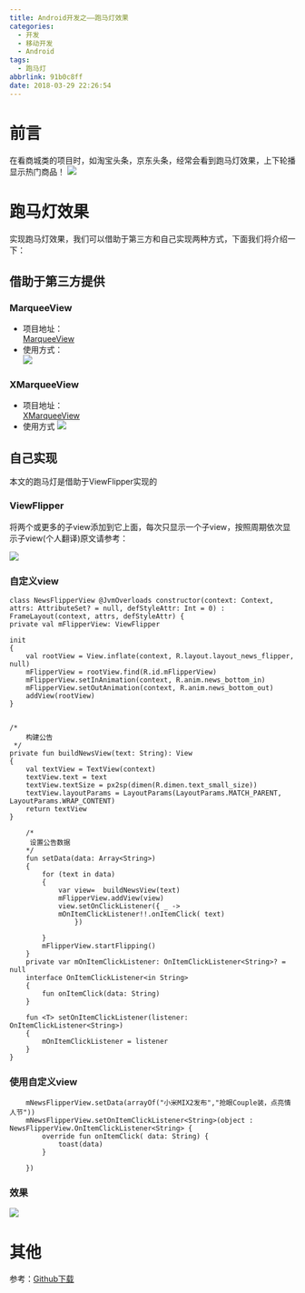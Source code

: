 ```yaml
---
title: Android开发之——跑马灯效果
categories:
  - 开发
  - 移动开发
  - Android
tags:
  - 跑马灯
abbrlink: 91b0c8ff
date: 2018-03-29 22:26:54
---
```

# 前言 
在看商城类的项目时，如淘宝头条，京东头条，经常会看到跑马灯效果，上下轮播显示热门商品！ 
![][1]  
<!--more--> 

# 跑马灯效果 
实现跑马灯效果，我们可以借助于第三方和自己实现两种方式，下面我们将介绍一下：  
## 借助于第三方提供 
### MarqueeView

- 项目地址：   
		[MarqueeView][2]
- 使用方式：   
	![][3]  
### XMarqueeView

- 项目地址：  
	[XMarqueeView][4]
- 使用方式 
	![][5]  

## 自己实现  
本文的跑马灯是借助于ViewFlipper实现的
### ViewFlipper
将两个或更多的子view添加到它上面，每次只显示一个子view，按照周期依次显示子view(个人翻译)原文请参考： 

![][6]  

### 自定义view
	class NewsFlipperView @JvmOverloads constructor(context: Context, attrs: AttributeSet? = null, defStyleAttr: Int = 0) : FrameLayout(context, attrs, defStyleAttr) {
    private val mFlipperView: ViewFlipper

    init 
	{
        val rootView = View.inflate(context, R.layout.layout_news_flipper, null)
        mFlipperView = rootView.find(R.id.mFlipperView)
        mFlipperView.setInAnimation(context, R.anim.news_bottom_in)
        mFlipperView.setOutAnimation(context, R.anim.news_bottom_out)
        addView(rootView)
    }


    /*
        构建公告
     */
    private fun buildNewsView(text: String): View 
	{
        val textView = TextView(context)
        textView.text = text
        textView.textSize = px2sp(dimen(R.dimen.text_small_size))
        textView.layoutParams = LayoutParams(LayoutParams.MATCH_PARENT, LayoutParams.WRAP_CONTENT)
        return textView
    }

    	/*
       	 设置公告数据
     	*/
    	fun setData(data: Array<String>) 
		{
        	for (text in data) 
			{
          		var view=  buildNewsView(text)
            	mFlipperView.addView(view)
           		view.setOnClickListener({ _ ->
               	mOnItemClickListener!!.onItemClick( text)
                	})

        	}
        	mFlipperView.startFlipping()
    	}
    	private var mOnItemClickListener: OnItemClickListener<String>? = null
    	interface OnItemClickListener<in String> 
		{
        	fun onItemClick(data: String)
    	}
	
    	fun <T> setOnItemClickListener(listener: OnItemClickListener<String>) 
		{
        	mOnItemClickListener = listener
    	}
	}

### 使用自定义view
		mNewsFlipperView.setData(arrayOf("小米MIX2发布","抢眼Couple装，点亮情人节"))
        mNewsFlipperView.setOnItemClickListener<String>(object : NewsFlipperView.OnItemClickListener<String> {
            override fun onItemClick( data: String) {
                toast(data)
            }

        })
### 效果 
![][7]  
# 其他 
参考：[Github下载][8]


[1]: https://cdn.jsdelivr.net/gh/pgzxc/CDN/blog-image/android-marqueeview.gif  
[2]: https://github.com/sfsheng0322/MarqueeView
[3]: https://cdn.jsdelivr.net/gh/pgzxc/CDN/blog-image/marqueeview-use.png
[4]: https://github.com/xiaohaibin/XMarqueeView
[5]: https://cdn.jsdelivr.net/gh/pgzxc/CDN/blog-image/xmarqueeview-use.png
[6]: https://cdn.jsdelivr.net/gh/pgzxc/CDN/blog-image/viewfilpper.png
[7]: https://cdn.jsdelivr.net/gh/pgzxc/CDN/blog-image/viewflipper.gif
[8]: https://github.com/PGzxc/ViewFlipper

